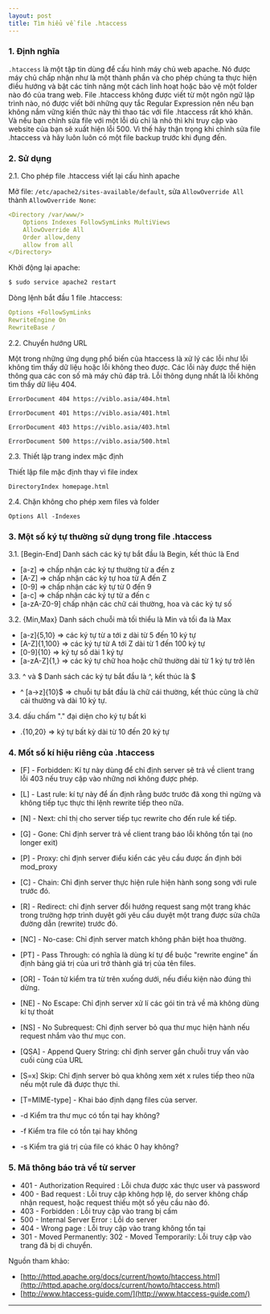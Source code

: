 ```yaml
---
layout: post
title: Tìm hiểu về file .htaccess
---
```


### 1. Định nghĩa
`.htaccess` là một tập tin dùng để cấu hình máy chủ web apache. Nó được máy chủ chấp nhận như là một thành phần và cho phép chúng ta thực hiện điều hướng và bật các tính năng một cách linh hoạt hoặc bảo vệ một folder nào đó của trang web. File .htaccess không được viết từ một ngôn ngữ lập trình nào, nó được viết bởi những quy tắc Regular Expression nên nếu bạn không nắm vững kiến thức này thì thao tác với file .htaccess rất khó khăn. Và nếu bạn chỉnh sửa file với một lỗi dù chỉ là nhỏ thì khi truy cập vào website của bạn sẽ xuất hiện lỗi 500. Vì thế hãy thận trọng khi chỉnh sửa file .htaccess và hãy luôn luôn có một file backup trước khi đụng đến.

### 2. Sử dụng

2.1. Cho phép file .htaccess viết lại cấu hình apache

Mở file: `/etc/apache2/sites-available/default`, sửa `AllowOverride All` thành `AllowOverride None`:

```yaml
<Directory /var/www/>
    Options Indexes FollowSymLinks MultiViews
    AllowOverride All
    Order allow,deny
    allow from all
</Directory>
```

Khởi động lại apache:
```sh
$ sudo service apache2 restart
```

Dòng lệnh bắt đầu 1 file .htaccess:
```yaml
Options +FollowSymLinks
RewriteEngine On
RewriteBase /
```

2.2. Chuyển hướng URL

Một trong những ứng dụng phổ biến của htaccess là xử lý các lỗi như lỗi không tìm thấy dữ liệu hoặc lỗi không theo được. Các lỗi này được thể hiện thông qua các con số mà máy chủ đáp trả. Lỗi thông dụng nhất là lỗi không tìm thấy dữ liệu 404.

`ErrorDocument 404 https://viblo.asia/404.html`

`ErrorDocument 401 https://viblo.asia/401.html`

`ErrorDocument 403 https://viblo.asia/403.html`

`ErrorDocument 500 https://viblo.asia/500.html`

2.3. Thiết lập trang index mặc định

Thiết lập file mặc định thay vì file index

`DirectoryIndex homepage.html`

2.4. Chặn không cho phép xem files và folder

`Options All -Indexes`

### 3. Một số ký tự thường sử dụng trong file .htaccess

3.1. [Begin-End] Danh sách các ký tự bắt đầu là Begin, kết thúc là End
- [a-z] => chấp nhận các ký tự thường từ a đến z
- [A-Z] => chấp nhận các ký tự hoa từ A đến Z
- [0-9] => chấp nhận các ký tự từ 0 đến 9
- [a-c] => chấp nhận các ký tự từ a đến c
- [a-zA-Z0-9] chấp nhận các chữ cái thường, hoa và các ký tự số

3.2. {Min,Max} Danh sách chuỗi mà tối thiểu là Min và tối đa là Max
- [a-z]{5,10} => các ký tự từ a tới z dài từ 5 đến 10 ký tự
- [A-Z]{1,100} => các ký tự từ A tới Z dài từ 1 đến 100 ký tự
- [0-9]{10} => ký tự số dài 1 ký tự
- [a-zA-Z]{1,} => các ký tự chữ hoa hoặc chữ thường dài từ 1 ký tự trở lên

3.3. ^ và $ Danh sách các ký tự bắt đầu là ^, kết thúc là $
- ^ [a->z]{10}$ => chuỗi tự bắt  đầu là chữ cái thường, kết thúc cũng là chữ cái thường  và dài 10 ký tự.

3.4. dấu chấm "." đại diện cho ký tự bất kì

- .{10,20} => ký tự bất kỳ dài từ 10 đến 20 ký tự

### 4. Mốt số kí hiệu riêng của .htaccess

- [F] - Forbidden: Kí tự này dùng để chỉ định server sẽ trả về client trang lỗi 403 nếu truy cập vào những nơi không được phép.
- [L] - Last rule: kí tự này để ấn định rằng bước trước đã xong thì ngừng và không tiếp tục thực thi lệnh rewrite tiếp theo nữa.

- [N] - Next: chỉ thị cho server tiếp tục rewrite cho đến rule kế tiếp.

- [G] - Gone: Chỉ định server trả về client trang báo lỗi không tồn tại (no longer exit)

- [P] - Proxy: chỉ định server điểu kiển các yêu cầu được ấn định bởi mod_proxy

- [C] - Chain: Chỉ định server thực hiện rule hiện hành song song với rule trước đó.

- [R] - Redirect: chỉ định server đổi hướng request sang một trang khác trong trường hợp trình duyệt gởi yêu cầu duyệt một trang được sửa chữa đường dẫn (rewrite) trước đó.

- [NC] - No-case: Chỉ định server match không phân biệt hoa thường.

- [PT] - Pass Through: có nghĩa là dùng kí tự để buộc "rewrite engine" ấn định bảng giá trị của uri trở thành giá trị của tên files.

- [OR] - Toán tử kiểm tra từ trên xuống dưới, nếu điều kiện nào đúng thì dừng.

- [NE] - No Escape: Chỉ định server xử lí các gói tin trả về mà không dùng kí tự thoát

- [NS] - No Subrequest: Chỉ định server bỏ qua thư mục hiện hành nếu request nhắm vào thư mục con.

- [QSA] - Append Query String: chỉ định server gắn chuỗi truy vấn vào cuối cùng của URL

- [S=x] Skip: Chỉ định server bỏ qua không xem xét  x rules tiếp theo nữa nếu một rule đã được thực thi.

- [T=MIME-type] - Khai báo định dạng files của server.

- -d Kiểm tra thư mục có tồn tại hay không?

- -f Kiểm tra file có tồn tại hay không

- -s Kiểm tra giá trị của file có khác 0 hay không?

### 5. Mã thông báo trả về từ server

- 401 - Authorization Required : Lỗi chưa được xác thực user và password
- 400 - Bad request : Lỗi truy cập không hợp lệ, do server không chấp nhận request, hoặc request thiếu một số yêu cầu nào đó.
- 403 - Forbidden : Lỗi truy cập vào trang bị cấm
- 500 - Internal Server Error : Lỗi do server
- 404 - Wrong page : Lỗi truy cập vào trang không tồn tại
- 301 - Moved Permanently: 302 - Moved Temporarily: Lỗi truy cập vào trang đã bị di chuyển.

Nguồn tham khảo:
- [http://httpd.apache.org/docs/current/howto/htaccess.html](http://httpd.apache.org/docs/current/howto/htaccess.html)
- [http://www.htaccess-guide.com/](http://www.htaccess-guide.com/)

----
